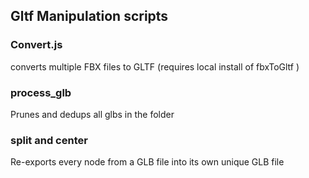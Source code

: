 ## Gltf Manipulation scripts 


### Convert.js 

converts multiple FBX files to GLTF (requires local install of fbxToGltf ) 


### process_glb 

Prunes and dedups all glbs in the folder 


### split and center 

Re-exports every node from a GLB file into its own unique GLB file 
